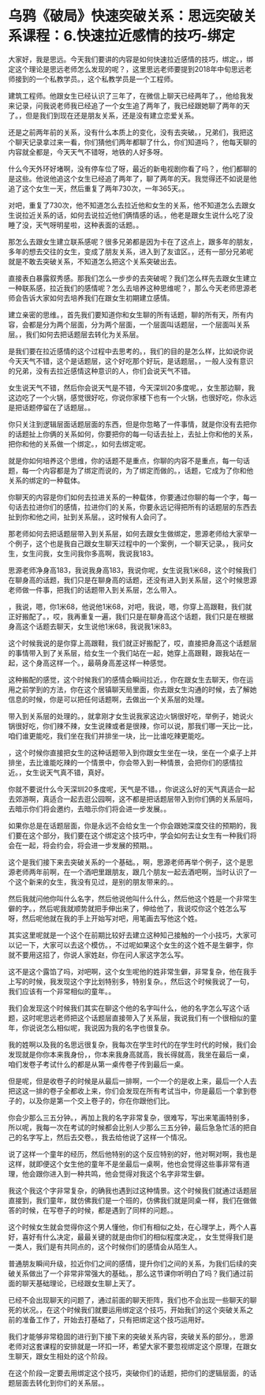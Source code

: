 # 乌鸦《破局》快速突破关系：思远突破关系课程：6.快速拉近感情的技巧-绑定

大家好，我是思远。今天我们要讲的内容是如何快速拉近感情的技巧，绑定。，绑定这个理论是思远老师怎么发现的呢？，这里思远老师要提到2018年中旬思远老师接到的一个私教学员。，这个私教学员是一个工程师。

建筑工程师。他跟女生已经认识了三年了，在微信上聊天已经两年了。，他给我发来记录，问我说老师我已经追了一个女生追了两年了，我已经跟她聊了两年的天了。，但是我们到现在还是朋友关系，还是没有建立恋爱关系。

还是之前两年前的关系，没有什么本质上的变化，没有去突破。，兄弟们，我把这个聊天记录拿过来一看，你们猜他们两年都聊了什么，你们知道吗？，他每天聊的内容就全都是，今天天气不错呀，地铁的人好多呀。

什么今天外环好堵啊，没有停车位了呀，最近的新电视剧你看了吗？，他们都聊的是这些。他说他追这个女生已经追了两年了，聊了两年的天。我觉得还不如说是他追了这个女生一天，然后重复了两年730次，一年365天。。

对吧，重复了730次，他不知道怎么去拉近他和女生的关系，他不知道怎么去跟女生说拉近关系的话，如何去说拉近他们俩情感的话。，他老是跟女生说什么吃了没睡了没，天气呀明星啦，这种表面的话题。。

那怎么去跟女生建立联系感呢？很多兄弟都是因为卡在了这点上，跟多年的朋友，多年的想去交往的女生，变成了朋友关系，进入到了友谊区。，还有一部分兄弟呢就是不敢去突破关系，不知道怎么把这个关系突破出去。

直接表白暴露叙秀感。那我们怎么一步步的去突破呢？我们怎么样先去跟女生建立一种联系感，拉近我们的感情呢？怎么去培养这种思维呢？，那么今天老师思源老师会告诉大家如何去培养我们在跟女生初期建立感情。

建立亲密的思维。，首先我们要知道你和女生聊的所有话题，聊的所有天，所有内容，会都是分为两个层面，分为两个层面，一个层面叫话题层，一个层面叫关系层。，我们如何去把话题层去转化为关系层。

是我们要在拉近感情的这个过程中去思考的。，我们的目的是怎么样，比如说你说今天天气不错，这个是话题层，这个好吃那个好玩，是话题层。，一般人没有意识的兄弟，没有去拉近感情这种意识的人，你们会说天气不错。

女生说天气不错，然后你会说天气是不错，今天深圳20多度呢。，女生那边聊，我这边吃了一个火锅，感觉很好吃，你说你家楼下也有一个火锅，也很好吃，你永远是把话题停留在了话题层。。

你只关注到逻辑层面话题层面的东西，但是你忽略了一件事情，就是你没有去把你的话题扯上你俩的关系如何，你要把你的每一句话去扯上，去扯上你和他的关系，把你和他的关系做一个绑定。，如何去绑定呢。

就是你如何培养这个思维，你的话题不是重点，你聊的内容不是重点，每一句话题，每一个内容都是为了绑定而说的，为了绑定而做的。，话题，它成为了你和他关系的绑定的一种载体。

你聊天的内容是你们如何去拉进关系的一种载体，你要通过你聊的每一个字，每一句话去拉进你们的感情，拉进你们的关系，你要永远记得把所有的话题层的东西去扯到你和他之间，扯到关系层。，这时候有人会问了。

那老师如何去把话题层带入到关系层，如何去跟女生做绑定，思源老师给大家举一个例子，这个也是我自己跟女生聊天过程中的一个案例，一个聊天记录。，我问女生，女生问我，女生问我你多高啊，我说我183。

思源老师净身高183，我说我身高183，我说你呢，女生说我1米68，这个时候我们在聊身高的话题，我们只是在聊身高的话题，还没有进入到关系层，这个时候思源老师做一件事，把我们的话题带入到关系层，怎么带入。

，我说，嗯，你1米68，他说他1米68，对吧，我说，嗯，你穿上高跟鞋，我们就正好搬配了。，哎，我再重复一遍，我们只是在聊身高这个话题，我们只是在根据身高这个话题去聊天，女生说他1米68，我说我1米83。

这个时候我说的是你穿上高跟鞋，我们就正好搬配了，哎，直接把身高这个话题层的事情带入到了关系层，给女生一个我们站在一起，她穿上高跟鞋，跟我站在一起，这个身高这样一个。，最萌身高差这样一种感觉。

这种搬配的感觉，这个时候我们的感情会瞬间拉近。，你在跟女生去聊天，你在运用之前学到的方法，你在这个居镇聊天局里面，你去跟女生沟通的时候，去了解她信息的时候，你是可以把任何话题啊，去做出一个关系层的处理。

带入到关系层的处理的。，就拿刚才女生说我家这边火锅很好吃，举例子，她说火锅很好吃，你们辣不辣，女生说辣或者是很辣，你可以说，那我们哪一天比一比，咱们谁更能吃，我们坐在我们并排坐一块，比一比谁吃辣更能吃。

，这个时候你直接把女生的这种话题带入到你跟女生坐在一块，坐在一个桌子上并排坐，去比谁能吃辣的一个情景中，你会带入到一种情景，会把你们的感情拉近。，女生说天气真不错，真好。

你就不要说什么今天深圳20多度呢，天气是不错。，你说这么好的天气真适合一起去郊游啊，真适合一起去逛公园啊，这不都是把话题层带入到你们俩的关系层吗，去暗示你们将会邀约，去暗示你们将会进一步发展。。

如果你总是在话题层面，你是永远不会给女生一个你会跟她深度交往的预期的，我们要在这个部分，我们要在这个绑定这个技巧中，学会如何去让女生有一种我们将会在一起，将会约会，将会进一步发展的预期。。

这个是我们接下来去突破关系的一个基础。，啊，思源老师再举个例子，这个是思源老师两年前啊，在一个酒吧里跟朋友，跟几个朋友一起去酒吧啊，当时认识了一个这个新来的女生，我没有见过，是别的朋友带来的。。

然后我就问他你叫什么名字，然后他说他叫什么什么，然后他这个姓是一个非常生僻的字。，然后呢我就顺势就把手伸出来了，伸给他了，我说哎你这个姓怎么写呀，然后呢他就在我的手上开始写对吧，用笔画去写他这个姓。

其实这里呢就是一个这个在前期比较好去建立这种知己接触的一个小技巧，大家可以记一下，大家可以去这个模仿。，不过呢如果这个女生的这个姓不是生僻字，你就不要用这招了，你说人家姓赵，你在问人家这字怎么写。

这不是这个露馅了吗，对吧啊，这个女生呢他的姓非常生僻，非常复杂，他在我手上写的时候，我发现这个字比划特别多，特别复杂。，然后这个时候我说了一句，我们应该有一个非常相似的童年。。

我们会发现这个时候我们其实在聊这个他的名字叫什么，他的名字怎么写这个话题，这时呢思远老师把这个话题层直接带入了关系层，我说我们有一个很相似的童年，你说说怎么相似呢，我说因为我的名字也很复杂。

我的姓啊以及我的名思远很复杂，我每次在学生时代的在学生时代的时候，我们会发现就是你你本来我身份，，你本来我身高就高，我长得就高，我坐在最后一桌，咱们发卷子考试什么的都是从第一桌传卷子传到最后一桌。

但是呢，但是收卷子的时候是从最后一排啊，一个一个的是收上来，最后一个人去把这这一排的卷子全都收上来，你们会发现在所有考试当中，你是最后一个拿到卷子的，以及你是第一个交上卷子的，你在你跟他们比。

你会少那么三五分钟。，再加上我的名字非常复杂，很难写，写出来笔画特别多，所以呢，我每一次在考试的时候都会比别人少那么三五分钟，最后急急忙活的把自己的名字写上，然后去交卷。，我去给他说了这样一个情况。

说了这样一个童年的经历，然后他特别的这个反应特别的好，他对啊对啊，我也是这样，就即便这个女生他的童年不是坐最后一桌啊，他也会觉得这些事非常有道理，他会跟你进入到一种共鸣，他会觉得对我这个名字非常生僻。

我这个我这个字非常复杂，的确我也遇到过这种情景。这个时候我们就通过话题层直接到，我们童年，就仿佛我们是一个班的，仿佛我们就是同桌一样，我们在做做答的时候，在写卷子的时候，都是遇到了同样的问题。。

这个时候女生就会觉得你这个男人懂他，你们有相似之处，在心理学上，两个人喜好，喜好有什么决定，最最关键的就是由你们的相似程度决定。，女生觉得我们是一类人，我们是有共同点的，这个时候你们的感情会从陌生人。

普通朋友瞬间升级，拉近你们之间的感情，提升你们之间的关系，为我们后续的突破关系做出了一个非常非常强大的基础。，那么这节课你听明白了吗？我们通过前面的聊天基础理论，已经跟女生聊上天了。

已经不会出现聊天的问题了，通过前面的聊天拒阵，我们也不会出现一些聊天的聊死的状况。，在这个时候我们就要运用绑定这个技巧，开始我们的这个突破关系之前的准备工作了，开始去打基础了，只有把绑定这个技巧运用好。

我们才能够非常稳固的进行到下接下来的突破关系内容，突破关系的部分。，思源老师对这套课程的安排就是一环扣一环，希望大家不要忽视绑定这个原理，在跟女生聊天，跟女生相处的这个阶段。

在这个阶段一定要去用绑定这个技巧，突破你们的话题，把你们的逻辑层面，的话题层面去转化到你们的关系层。。